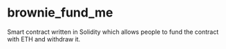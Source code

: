 # brownie_fund_me

Smart contract written in Solidity which allows people to fund the contract with ETH and withdraw it.
